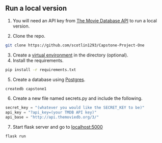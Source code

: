 ## Run a local version

1. You will need an API key from [The Movie Database API](https://developers.themoviedb.org/3) to run a local version.

2. Clone the repo.
 ```sh
git clone https://github.com/scotlin1293/Capstone-Project-One
```
3. Create a [virtual environment](https://docs.python.org/3/library/venv.html) in the directory (optional).
4. Install the requirements.
```sh
pip install -r requirements.txt
```
5. Create a database using [Postgres](https://www.postgresql.org/).
```sh
createdb capstone1
```
6. Create a new file named secrets.py and include the following.
```python
secret_key = "(whatever you would like the SECRET_KEY to be)"
api_key = "?api_key=(your TMDB API key)"
api_base = "http://api.themoviedb.org/3/"
```
7. Start flask server and go to [localhost:5000](http://localhost:5000)
```sh
flask run
```
